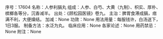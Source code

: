序号：17604
名称：人参利膈丸
组成：人参、白芍、大黄（九制）、枳实、厚朴、槟榔各等分，沉香减半。
出处：《顾松园医镜》卷九。
主治：脾胃食滞成膈，痞满不利，大便燥结。
加减：None
功效：None
用法用量：每服钱许，白汤送下，1日3服。
制备方法：水泛为丸。
临床应用：None
各家论述：None
用药禁忌：None
附注：None
